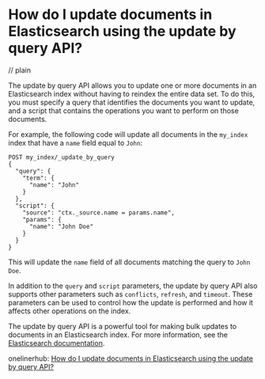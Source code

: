 # How do I update documents in Elasticsearch using the update by query API?
// plain

The update by query API allows you to update one or more documents in an Elasticsearch index without having to reindex the entire data set. To do this, you must specify a query that identifies the documents you want to update, and a script that contains the operations you want to perform on those documents.

For example, the following code will update all documents in the `my_index` index that have a `name` field equal to `John`:
```
POST my_index/_update_by_query
{
  "query": {
    "term": {
      "name": "John"
    }
  },
  "script": {
    "source": "ctx._source.name = params.name",
    "params": {
      "name": "John Doe"
    }
  }
}
```
This will update the `name` field of all documents matching the query to `John Doe`.

In addition to the `query` and `script` parameters, the update by query API also supports other parameters such as `conflicts`, `refresh`, and `timeout`. These parameters can be used to control how the update is performed and how it affects other operations on the index.

The update by query API is a powerful tool for making bulk updates to documents in an Elasticsearch index. For more information, see the [Elasticsearch documentation](https://www.elastic.co/guide/en/elasticsearch/reference/current/docs-update-by-query.html).

onelinerhub: [How do I update documents in Elasticsearch using the update by query API?](https://onelinerhub.com/elasticsearch/how-do-i-update-documents-in-elasticsearch-using-the-update-by-query-api)